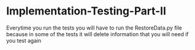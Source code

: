 # Implementation-Testing-Part-II


Everytime you run the tests you will have to run the RestoreData.py file because in some of the tests it will delete information that you will need if you test again
